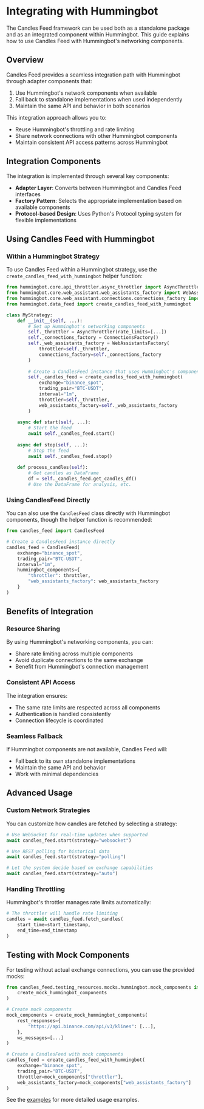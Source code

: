 # Integrating with Hummingbot

The Candles Feed framework can be used both as a standalone package and as an integrated component within Hummingbot. This guide explains how to use Candles Feed with Hummingbot's networking components.

## Overview

Candles Feed provides a seamless integration path with Hummingbot through adapter components that:

1. Use Hummingbot's network components when available
2. Fall back to standalone implementations when used independently
3. Maintain the same API and behavior in both scenarios

This integration approach allows you to:

- Reuse Hummingbot's throttling and rate limiting
- Share network connections with other Hummingbot components
- Maintain consistent API access patterns across Hummingbot

## Integration Components

The integration is implemented through several key components:

- **Adapter Layer**: Converts between Hummingbot and Candles Feed interfaces
- **Factory Pattern**: Selects the appropriate implementation based on available components
- **Protocol-based Design**: Uses Python's Protocol typing system for flexible implementations

## Using Candles Feed with Hummingbot

### Within a Hummingbot Strategy

To use Candles Feed within a Hummingbot strategy, use the `create_candles_feed_with_hummingbot` helper function:

```python
from hummingbot.core.api_throttler.async_throttler import AsyncThrottler
from hummingbot.core.web_assistant.web_assistants_factory import WebAssistantsFactory
from hummingbot.core.web_assistant.connections.connections_factory import ConnectionsFactory
from hummingbot.data_feed import create_candles_feed_with_hummingbot

class MyStrategy:
    def __init__(self, ...):
        # Set up Hummingbot's networking components
        self._throttler = AsyncThrottler(rate_limits=[...])
        self._connections_factory = ConnectionsFactory()
        self._web_assistants_factory = WebAssistantsFactory(
            throttler=self._throttler,
            connections_factory=self._connections_factory
        )
        
        # Create a CandlesFeed instance that uses Hummingbot's components
        self._candles_feed = create_candles_feed_with_hummingbot(
            exchange="binance_spot",
            trading_pair="BTC-USDT",
            interval="1m",
            throttler=self._throttler,
            web_assistants_factory=self._web_assistants_factory
        )
    
    async def start(self, ...):
        # Start the feed
        await self._candles_feed.start()
        
    async def stop(self, ...):
        # Stop the feed
        await self._candles_feed.stop()
        
    def process_candles(self):
        # Get candles as DataFrame
        df = self._candles_feed.get_candles_df()
        # Use the DataFrame for analysis, etc.
```

### Using CandlesFeed Directly

You can also use the `CandlesFeed` class directly with Hummingbot components, though the helper function is recommended:

```python
from candles_feed import CandlesFeed

# Create a CandlesFeed instance directly
candles_feed = CandlesFeed(
    exchange="binance_spot",
    trading_pair="BTC-USDT",
    interval="1m",
    hummingbot_components={
        "throttler": throttler,
        "web_assistants_factory": web_assistants_factory
    }
)
```

## Benefits of Integration

### Resource Sharing

By using Hummingbot's networking components, you can:

- Share rate limiting across multiple components
- Avoid duplicate connections to the same exchange
- Benefit from Hummingbot's connection management

### Consistent API Access

The integration ensures:

- The same rate limits are respected across all components
- Authentication is handled consistently
- Connection lifecycle is coordinated

### Seamless Fallback

If Hummingbot components are not available, Candles Feed will:

- Fall back to its own standalone implementations
- Maintain the same API and behavior
- Work with minimal dependencies

## Advanced Usage

### Custom Network Strategies

You can customize how candles are fetched by selecting a strategy:

```python
# Use WebSocket for real-time updates when supported
await candles_feed.start(strategy="websocket")

# Use REST polling for historical data
await candles_feed.start(strategy="polling")

# Let the system decide based on exchange capabilities
await candles_feed.start(strategy="auto")
```

### Handling Throttling

Hummingbot's throttler manages rate limits automatically:

```python
# The throttler will handle rate limiting
candles = await candles_feed.fetch_candles(
    start_time=start_timestamp,
    end_time=end_timestamp
)
```

## Testing with Mock Components

For testing without actual exchange connections, you can use the provided mocks:

```python
from candles_feed.testing_resources.mocks.hummingbot.mock_components import (
    create_mock_hummingbot_components
)

# Create mock components
mock_components = create_mock_hummingbot_components(
    rest_responses={
        "https://api.binance.com/api/v3/klines": [...],
    },
    ws_messages=[...]
)

# Create a CandlesFeed with mock components
candles_feed = create_candles_feed_with_hummingbot(
    exchange="binance_spot",
    trading_pair="BTC-USDT",
    throttler=mock_components["throttler"],
    web_assistants_factory=mock_components["web_assistants_factory"]
)
```

See the [examples](../examples/hummingbot_integration.md) for more detailed usage examples.